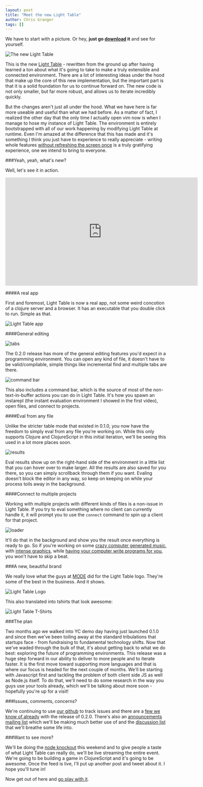```yaml
---
layout: post
title: "Meet the new Light Table"
author: Chris Granger
tags: []
---
```


We have to start with a picture. Or hey, **just go [download][dl] it** and see for yourself.

![The new Light Table](/images/020/code.png)

This is the new [Light Table][lt] - rewritten from the ground up after having learned a ton about what it's going to take to make a truly extensible and connected environment. There are a lot of interesting ideas under the hood that make up the core of this new implementation, but the important part is that it is a solid foundation for us to continue forward on. The new code is not only smaller, but far more robust, and allows us to iterate incredibly quickly.

But the changes aren't just all under the hood. What we have here is far more useable and useful than what we had before. As a matter of fact, I realized the other day that the only time I actually open vim now is when I manage to hose my instance of Light Table. The environment is entirely bootstrapped with all of our work happening by modifying Light Table at runtime. Even I'm amazed at the difference that this has made and it's something I think you just have to experience to really appreciate - writing whole features [without refreshing the screen once][tw] is a truly gratifying experience, one we intend to bring to everyone.

###Yeah, yeah, what's new?

Well, let's see it in action.

<iframe width="600" height="338" src="http://www.youtube.com/embed/PsVJJp1XnzQ?rel=0" frameborder="0" allowfullscreen></iframe>

####A real app

First and foremost, Light Table is now a real app, not some weird concotion of a clojure server and a browser. It has an executable that you double click to run. Simple as that.

![Light Table app](/images/020/app.jpg)

####General editing

![tabs](/images/020/tabs.jpg)

The 0.2.0 release has more of the general editing features you'd expect in a programming environment. You can open any kind of file, it doesn't have to be valid/compilable, simple things like incremental find and multiple tabs are there.

![command bar](/images/020/command.jpg)

This also includes a command bar, which is the source of most of the non-text-in-buffer actions you can do in Light Table. It's how you spawn an instarepl (the instant evaluation environment I showed in the first video), open files, and connect to projects.

####Eval from any file

Unlike the stricter table mode that existed in 0.1.0, you now have the freedom to simply eval from any file you're working on. While this only supports Clojure and ClojureScript in this initial iteration, we'll be seeing this used in a lot more places soon.

![results](/images/020/results.jpg)

Eval results show up on the right-hand side of the environment in a little list that you can hover over to make larger. All the results are also saved for you there, so you can simply scrollback through them if you want. Evaling doesn't block the editor in any way, so keep on keeping on while your process toils away in the background.

####Connect to multiple projects

Working with multiple projects with different kinds of files is a non-issue in Light Table. If you try to eval something where no client can currently handle it, it will prompt you to use the `connect` command to spin up a client for that project.

![loader](/images/020/loader.jpg)

It'll do that in the background and show you the result once everything is ready to go. So if you're working on some [crazy computer generated music][overtone], with [intense graphics][quil], while [having your computer write programs for you][logic], you won't have to skip a beat.

###A new, beautiful brand

We really love what the guys at [MODE][mode] did for the Light Table logo. They're some of the best in the business. And it shows.

![Light Table Logo](/images/020/ltlogo.png)

This also translated into tshirts that look awesome:

![Light Table T-Shirts](/images/020/tshirts.jpg)

###The plan

Two months ago we walked into YC demo day having just launched 0.1.0 and since then we've been toiling away at the standard tribulations that startups face - from fundraising to fundamental technology shifts. Now that we've waded through the bulk of that, it's about getting back to what we do best: exploring the future of programming environments. This release was a huge step forward in our ability to deliver to more people and to iterate faster. It is the first move toward supporting more languages and that is where our focus is headed for the next couple of months. We'll be starting with Javascript first and tackling the problem of both client side JS as well as Node.js itself. To do that, we'll need to do some research in the way you guys use your tools already, which we'll be talking about more soon - hopefully you're up for a visit!

###Issues, comments, concerns?

We're continuing to use [our github][gh] to track issues and there are a [few we know of already][issues] with the release of 0.2.0. There's also an [announcements mailing list][ann] which we'll be making much better use of and the [discussion list][disc] that we'll breathe some life into.

###Want to see more?

We'll be doing the [node knockout][nko] this weekend and to give people a taste of what Light Table can really do, we'll be live streaming the entire event. We're going to be building a game in ClojureScript and it's going to be awesome. Once the feed is live, I'll put up another post and tweet about it. I hope you'll tune in!

Now get out of here and [go play with it][dl].

[dl]: http://www.lighttable.com
[tw]: https://twitter.com/ibdknox/status/260563787214626817
[gh]: https://github.com/Kodowa/Light-Table-Playground/
[issues]: https://github.com/Kodowa/Light-Table-Playground/blob/master/README.md
[ann]: https://groups.google.com/forum/?fromgroups#!forum/light-table
[disc]: https://groups.google.com/forum/?fromgroups#!forum/light-table-discussion
[mode]: http://modevisual.com/
[lt]: http://www.chris-granger.com/2012/04/12/light-table---a-new-ide-concept/
[overtone]: https://github.com/overtone/overtone
[quil]: https://github.com/quil/quil
[logic]: https://github.com/clojure/core.logic
[nko]: http://nodeknockout.com/
